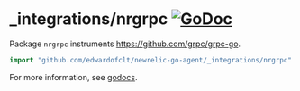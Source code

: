 # \_integrations/nrgrpc [![GoDoc](https://godoc.org/github.com/edwardofclt/newrelic-go-agent/_integrations/nrgrpc?status.svg)](https://godoc.org/github.com/edwardofclt/newrelic-go-agent/_integrations/nrgrpc)

Package `nrgrpc` instruments https://github.com/grpc/grpc-go.

```go
import "github.com/edwardofclt/newrelic-go-agent/_integrations/nrgrpc"
```

For more information, see
[godocs](https://godoc.org/github.com/edwardofclt/newrelic-go-agent/_integrations/nrgrpc).
